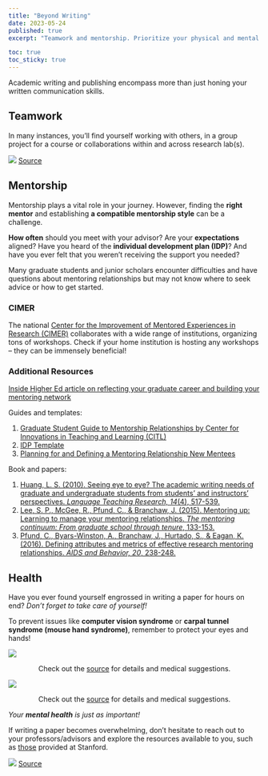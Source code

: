 ```yaml
---
title: "Beyond Writing"
date: 2023-05-24
published: true
excerpt: "Teamwork and mentorship. Prioritize your physical and mental health!"

toc: true
toc_sticky: true
---
```


Academic writing and publishing encompass more than just honing your written communication skills.

## Teamwork

In many instances, you’ll find yourself working with others, in a group project for a course or collaborations within and across research lab(s).

<img src="https://as1.ftcdn.net/v2/jpg/04/04/05/86/1000_F_404058674_u3pKVC8Zxi12dU1DQ8zrZBEZkdtA2cpm.jpg">
<a href="https://stock.adobe.com/search?filters%5Bcontent_type%3Aphoto%5D=1&filters%5Bcontent_type%3Aillustration%5D=1&filters%5Bcontent_type%3Azip_vector%5D=1&filters%5Bcontent_type%3Avideo%5D=1&filters%5Bcontent_type%3Atemplate%5D=1&filters%5Bcontent_type%3A3d%5D=1&filters%5Bcontent_type%3Aaudio%5D=0&filters%5Binclude_stock_enterprise%5D=0&filters%5Bis_editorial%5D=0&filters%5Bfree_collection%5D=0&order=relevance&serie_id=395964544&asset_id=404058674">Source</a>

## Mentorship

Mentorship plays a vital role in your journey. However, finding the **right mentor** and establishing **a compatible mentorship style** can be a challenge.

**How often** should you meet with your advisor? Are your **expectations** aligned? Have you heard of the **individual development plan (IDP)**? And have you ever felt that you weren’t receiving the support you needed?

Many graduate students and junior scholars encounter difficulties and have questions about mentoring relationships but may not know where to seek advice or how to get started.

### CIMER

The national <a href="https://cimerproject.org/">Center for the Improvement of Mentored Experiences in Research (CIMER)</a> collaborates with a wide range of institutions, organizing tons of workshops. Check if your home institution is hosting any workshops – they can be immensely beneficial!

### Additional Resources

<a href="https://www.insidehighered.com/advice/2021/05/03/importance-reflecting-ones-graduate-school-career-over-past-year-opinion">Inside Higher Ed article on reflecting your graduate career and building your mentoring network</a>

Guides and templates:

1. <a href="https://sites.nicholas.duke.edu/diversity/files/2022/03/UCSC-mentoring-guide-with-sample-forms.pdf">Graduate Student Guide to Mentorship Relationships by Center for Innovations in Teaching and Learning (CITL)</a>
2. <a href="https://postdoc.hms.harvard.edu/files/postdoc.hms/files/0_opf_idp_annual_meeting_2014.pdf">IDP Template</a>
3. <a href="https://nursing.lsuhsc.edu/AcademicSuccessProgram/docs/Defining_a_mentoring_relationship_New_Mentees.pdf">Planning for and Defining a Mentoring Relationship New Mentees</a>

Book and papers:
1. <a href="https://journals.sagepub.com/doi/pdf/10.1177/1362168810375372">Huang, L. S. (2010). Seeing eye to eye? The academic writing needs of graduate and undergraduate students from students’ and instructors’ perspectives. *Language Teaching Research, 14*(4), 517-539.</a>
2. <a href="https://d1wqtxts1xzle7.cloudfront.net/52453645/Mentoring_Up_chapter_in_The_Mentoring_Continuum-libre.pdf?1491249993=&response-content-disposition=inline%3B+filename%3DMentoring_Up_Learning_to_Manage_Your_Me.pdf&Expires=1685055100&Signature=IhnU0dFz1WzRZTgrx9HjSMsdjFSJt7CgppJELxmqSNe8Bp8O7Yt41LAydzrOobpchL-JZiJqxPYINlpSXuXUOV3W2xv4STfthGRar5PV3XZRM4qS3yLvzxslsM9yhE~N8EmI~LAWUAOXov9h8N~c0GAXZZWIiNB251kfGfo1uYcDPq3ktiAdKz177M5NS~UppVuqrr9~IavWh8y2Vvuu5Ov1jnHuthwWQORWgGsaB8cDoN8uD0ckkPPk0Rv~7g4Pz5EW~sO3B36e5uJnQNIHfC5SRFpbCTv2k~70V4NEwfcgAQuExaOiHTFRZHWyBP~WEOQuj4qTk21URem7h25kjQ__&Key-Pair-Id=APKAJLOHF5GGSLRBV4ZA">Lee, S. P., McGee, R., Pfund, C., & Branchaw, J. (2015). Mentoring up: Learning to manage your mentoring relationships. *The mentoring continuum: From graduate school through tenure*, 133-153.</a>
3. <a href="https://link.springer.com/article/10.1007/s10461-016-1384-z">Pfund, C., Byars-Winston, A., Branchaw, J., Hurtado, S., & Eagan, K. (2016). Defining attributes and metrics of effective research mentoring relationships. *AIDS and Behavior, 20*, 238-248.</a>

## Health

Have you ever found yourself engrossed in writing a paper for hours on end? *Don’t forget to take care of yourself!*

To prevent issues like **computer vision syndrome** or **carpal tunnel syndrome (mouse hand syndrome)**, remember to protect your eyes and hands!

<img src="https://domf5oio6qrcr.cloudfront.net/medialibrary/8909/computer-vision-syndrome.jpg">

<p style="text-align:center">Check out the <a href="https://www.health.harvard.edu/blog/times-changin-bringing-new-syndromes-201607019844">source</a> for details and medical suggestions.</p>

<img src="https://images.squarespace-cdn.com/content/v1/585dd5afebbd1af27cd15d89/1535406445288-43HS70DVM9X2DALP67JZ/carpal+tunnel+using+a+computer+mouse?format=750w">

<p style="text-align:center">Check out the <a href="https://www.schreibermd.com/blog/2018/8/27/can-using-a-computer-cause-carpal-tunnel-syndrome">source</a> for details and medical suggestions.</p>

*Your **mental health** is just as important!*

If writing a paper becomes overwhelming, don’t hesitate to reach out to your professors/advisors and explore the resources available to you, such as <a href="https://studentaffairs.stanford.edu/mental-health-resources-stanford">those</a> provided at Stanford.

<img src="https://t3.ftcdn.net/jpg/03/00/87/14/240_F_300871461_PyKW2pwAT0BVMJQx8T0vTqzlbbOKSRZi.jpg">
<a href="https://stock.adobe.com/search?k=stressed+student+cartoon">Source</a>
